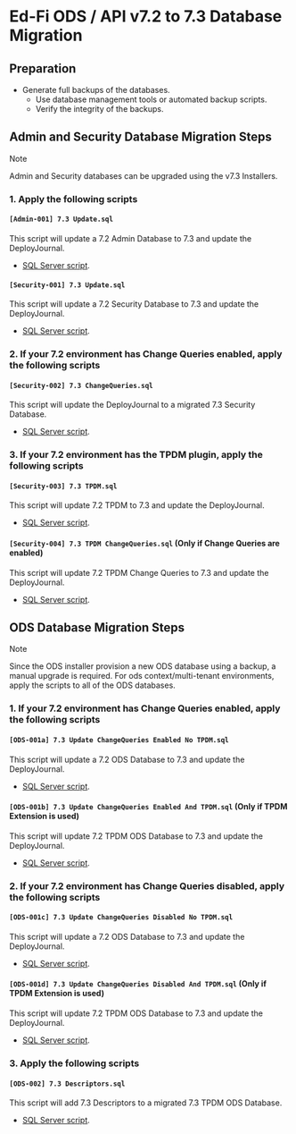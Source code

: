 # Ed-Fi ODS / API v7.2 to 7.3 Database Migration

## Preparation

- Generate full backups of the databases.
  - Use database management tools or automated backup scripts.
  - Verify the integrity of the backups.

## Admin and Security Database Migration Steps

>[!NOTE]
>Admin and Security databases can be upgraded using the v7.3 Installers.

### 1. Apply the following scripts

#### `[Admin-001] 7.3 Update.sql`

This script will update a 7.2 Admin Database to 7.3 and update the DeployJournal.

- [SQL Server script](./Admin/MSSQL/[Admin-001]%207.3%20Update.sql).

#### `[Security-001] 7.3 Update.sql`

This script will update a 7.2 Security Database to 7.3 and update the DeployJournal.

- [SQL Server script](./Security/MSSQL/[Security-001]%207.3%20Update.sql).

### 2. If your 7.2 environment has Change Queries enabled, apply the following scripts

#### `[Security-002] 7.3 ChangeQueries.sql`

This script will update the DeployJournal to a migrated 7.3 Security Database.

- [SQL Server script](./Security/MSSQL/[Security-002]%207.3%20ChangeQueries.sql).

### 3. If your 7.2 environment has the TPDM plugin, apply the following scripts

#### `[Security-003] 7.3 TPDM.sql`

This script will update 7.2 TPDM to 7.3 and update the DeployJournal.

- [SQL Server script](./Security/MSSQL/[Security-003]%207.3%20TPDM.sql).

#### `[Security-004] 7.3 TPDM ChangeQueries.sql` (Only if Change Queries are enabled)

This script will update 7.2 TPDM Change Queries to 7.3 and update the DeployJournal.

- [SQL Server script](./Security/MSSQL/[Security-004]%207.3%20TPDM%20ChangeQueries.sql).

## ODS Database Migration Steps

>[!NOTE]
>Since the ODS installer provision a new ODS database using a backup, a manual upgrade is required.
>For ods context/multi-tenant environments, apply the scripts to all of the ODS databases.

### 1. If your 7.2 environment has Change Queries enabled, apply the following scripts

#### `[ODS-001a] 7.3 Update ChangeQueries Enabled No TPDM.sql`

This script will update a 7.2 ODS Database to 7.3 and update the DeployJournal.

- [SQL Server script](./ODS/MSSQL/[ODS-001a]%207.3%20Update%20ChangeQueries%20Enabled%20No%20TPDM.sql).

#### `[ODS-001b] 7.3 Update ChangeQueries Enabled And TPDM.sql` (Only if TPDM Extension is used)

This script will update 7.2 TPDM ODS Database to 7.3 and update the DeployJournal.

- [SQL Server script](./ODS/MSSQL/[ODS-001a]%207.3%20Update%20ChangeQueries%20Enabled%20No%20TPDM.sql).

### 2. If your 7.2 environment has Change Queries disabled, apply the following scripts

#### `[ODS-001c] 7.3 Update ChangeQueries Disabled No TPDM.sql`

This script will update a 7.2 ODS Database to 7.3 and update the DeployJournal.

- [SQL Server script](./ODS/MSSQL/[ODS-001c]%207.3%20Update%20ChangeQueries%20Disabled%20No%20TPDM.sql).

#### `[ODS-001d] 7.3 Update ChangeQueries Disabled And TPDM.sql` (Only if TPDM Extension is used)

This script will update 7.2 TPDM ODS Database to 7.3 and update the DeployJournal.

- [SQL Server script](./ODS/MSSQL/[ODS-001d]%207.3%20Update%20ChangeQueries%20Disabled%20And%20TPDM.sql).

### 3. Apply the following scripts

#### `[ODS-002] 7.3 Descriptors.sql`

This script will add 7.3 Descriptors to a migrated 7.3 TPDM ODS Database.

- [SQL Server script](./ODS/MSSQL/[ODS-002]%207.3%20Descriptors.sql).
